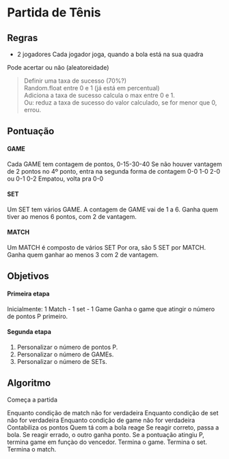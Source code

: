 # Partida de Tênis

## Regras
- 2 jogadores
Cada jogador joga, quando a bola está na sua quadra

Pode acertar ou não (aleatoreidade)

>  Definir uma taxa de sucesso (70%?)  
  Random.float entre 0 e 1 (já está em percentual)  
  Adiciona a taxa de sucesso calcula o max entre 0 e 1.  
    Ou: reduz a taxa de sucesso do valor calculado, se for menor que 0, errou.


## Pontuação
#### GAME
Cada GAME tem contagem de pontos, 0-15-30-40
Se não houver vantagem de 2 pontos no 4º ponto, entra na segunda forma de contagem
 0-0 1-0 2-0 ou 0-1 0-2
  Empatou, volta pra 0-0

#### SET
Um SET tem vários GAME.
  A contagem de GAME vai de 1 a 6.
  Ganha quem tiver ao menos 6 pontos, com 2 de vantagem.


#### MATCH
Um MATCH é composto de vários SET
  Por ora, são 5 SET por MATCH.
  Ganha quem ganhar ao menos 3 com 2 de vantagem.


## Objetivos
#### Primeira etapa
Inicialmente:
1 Match - 1 set - 1 Game
Ganha o game que atingir o número de pontos P primeiro.

#### Segunda etapa
1. Personalizar o número de pontos P.
2. Personalizar o número de GAMEs.
3. Personalizar o número de SETs.

## Algoritmo
Começa a partida

Enquanto condição de match não for verdadeira
  Enquanto condição de set não for verdadeira
    Enquanto condição de game não for verdadeira
      Contabiliza os pontos
      Quem tá com a bola reage
        Se reagir correto, passa a bola.
        Se reagir errado, o outro ganha ponto.
      Se a pontuação atingiu P, termina game em funçào do vencedor.
    Termina o game.
  Termina o set.
Termina o match.







